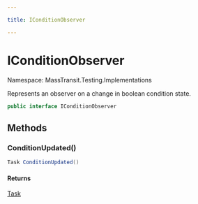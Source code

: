 ```yaml
---

title: IConditionObserver

---
```


# IConditionObserver

Namespace: MassTransit.Testing.Implementations

Represents an observer on a change in boolean condition state.

```csharp
public interface IConditionObserver
```

## Methods

### **ConditionUpdated()**

```csharp
Task ConditionUpdated()
```

#### Returns

[Task](https://learn.microsoft.com/en-us/dotnet/api/system.threading.tasks.task)<br/>
